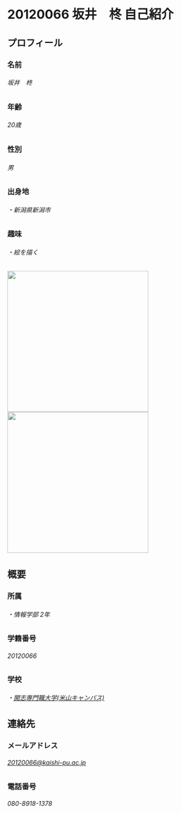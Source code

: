 # 20120066 坂井　柊 自己紹介
## プロフィール
### 名前
###### 坂井　柊
### 年齢
###### 20歳
### 性別
###### 男
### 出身地
###### ・新潟県新潟市
### 趣味
###### ・絵を描く
###### <img src="https://pbs.twimg.com/media/FEOlvsCakAIHP5T?format=jpg&name=large" width="320px"> <img src="https://pbs.twimg.com/media/FFbw8X5aUAEMV_M?format=jpg&name=large" width="320px">
## 概要
### 所属
###### ・情報学部 2年
### 学籍番号
###### 20120066
### 学校
###### ・[開志専門職大学(米山キャンパス)](https://www.google.com/maps/place/%E9%96%8B%E5%BF%97%E5%B0%82%E9%96%80%E8%81%B7%E5%A4%A7%E5%AD%A6+%E7%B1%B3%E5%B1%B1%E3%82%AD%E3%83%A3%E3%83%B3%E3%83%91%E3%82%B9/@37.9082027,139.0595338,17z/data=!3m1!4b1!4m5!3m4!1s0x5ff4c90103472417:0x3d0e6e934f1dd9f8!8m2!3d37.9082027!4d139.0617225)
## 連絡先
### メールアドレス
###### 20120066@kaishi-pu.ac.jp
### 電話番号
###### 080-8918-1378

